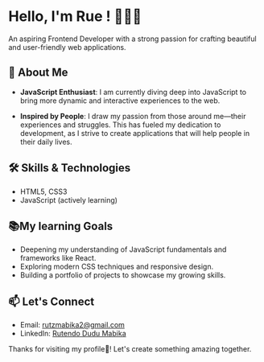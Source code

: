 
# Hello, I'm Rue ! 🙋🏾‍♀️
An aspiring Frontend Developer with a strong passion for crafting beautiful and user-friendly web applications.

## 🌻 About Me
- **JavaScript Enthusiast**: I am currently diving deep into JavaScript to bring more dynamic and interactive experiences to the web.

- **Inspired by People**: I draw my passion from those around me—their experiences and struggles. This has fueled my dedication to development, as I strive to create applications that will help people in their daily lives.

## 🛠️ Skills & Technologies
- HTML5, CSS3
- JavaScript (actively learning)

## 📚My learning Goals
- Deepening my understanding of JavaScript fundamentals and frameworks like React.
- Exploring modern CSS techniques and responsive design.
- Building a portfolio of projects to showcase my growing skills.

## 📫 Let's Connect
- Email: rutzmabika2@gmail.com
- LinkedIn: [Rutendo Dudu Mabika](https://www.linkedin.com/in/rutendo-dudu-mabika-a98434292)




Thanks for visiting my profile🤗! Let's create something amazing together.


